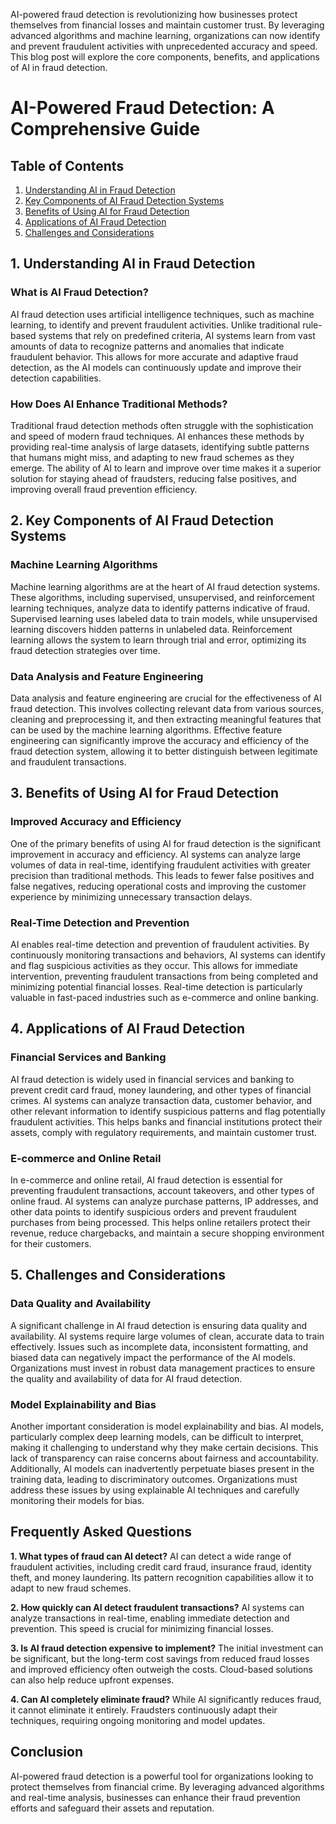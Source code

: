  AI-powered fraud detection is revolutionizing how businesses protect themselves from financial losses and maintain customer trust. By leveraging advanced algorithms and machine learning, organizations can now identify and prevent fraudulent activities with unprecedented accuracy and speed. This blog post will explore the core components, benefits, and applications of AI in fraud detection.

# AI-Powered Fraud Detection: A Comprehensive Guide

## Table of Contents
1.  [Understanding AI in Fraud Detection](#understanding-ai-in-fraud-detection)
2.  [Key Components of AI Fraud Detection Systems](#key-components-of-ai-fraud-detection-systems)
3.  [Benefits of Using AI for Fraud Detection](#benefits-of-using-ai-for-fraud-detection)
4.  [Applications of AI Fraud Detection](#applications-of-ai-fraud-detection)
5.  [Challenges and Considerations](#challenges-and-considerations)

## 1. Understanding AI in Fraud Detection
### What is AI Fraud Detection?
AI fraud detection uses artificial intelligence techniques, such as machine learning, to identify and prevent fraudulent activities. Unlike traditional rule-based systems that rely on predefined criteria, AI systems learn from vast amounts of data to recognize patterns and anomalies that indicate fraudulent behavior. This allows for more accurate and adaptive fraud detection, as the AI models can continuously update and improve their detection capabilities.

### How Does AI Enhance Traditional Methods?
Traditional fraud detection methods often struggle with the sophistication and speed of modern fraud techniques. AI enhances these methods by providing real-time analysis of large datasets, identifying subtle patterns that humans might miss, and adapting to new fraud schemes as they emerge. The ability of AI to learn and improve over time makes it a superior solution for staying ahead of fraudsters, reducing false positives, and improving overall fraud prevention efficiency.

## 2. Key Components of AI Fraud Detection Systems
### Machine Learning Algorithms
Machine learning algorithms are at the heart of AI fraud detection systems. These algorithms, including supervised, unsupervised, and reinforcement learning techniques, analyze data to identify patterns indicative of fraud. Supervised learning uses labeled data to train models, while unsupervised learning discovers hidden patterns in unlabeled data. Reinforcement learning allows the system to learn through trial and error, optimizing its fraud detection strategies over time.

### Data Analysis and Feature Engineering
Data analysis and feature engineering are crucial for the effectiveness of AI fraud detection. This involves collecting relevant data from various sources, cleaning and preprocessing it, and then extracting meaningful features that can be used by the machine learning algorithms. Effective feature engineering can significantly improve the accuracy and efficiency of the fraud detection system, allowing it to better distinguish between legitimate and fraudulent transactions.

## 3. Benefits of Using AI for Fraud Detection
### Improved Accuracy and Efficiency
One of the primary benefits of using AI for fraud detection is the significant improvement in accuracy and efficiency. AI systems can analyze large volumes of data in real-time, identifying fraudulent activities with greater precision than traditional methods. This leads to fewer false positives and false negatives, reducing operational costs and improving the customer experience by minimizing unnecessary transaction delays.

### Real-Time Detection and Prevention
AI enables real-time detection and prevention of fraudulent activities. By continuously monitoring transactions and behaviors, AI systems can identify and flag suspicious activities as they occur. This allows for immediate intervention, preventing fraudulent transactions from being completed and minimizing potential financial losses. Real-time detection is particularly valuable in fast-paced industries such as e-commerce and online banking.

## 4. Applications of AI Fraud Detection
### Financial Services and Banking
AI fraud detection is widely used in financial services and banking to prevent credit card fraud, money laundering, and other types of financial crimes. AI systems can analyze transaction data, customer behavior, and other relevant information to identify suspicious patterns and flag potentially fraudulent activities. This helps banks and financial institutions protect their assets, comply with regulatory requirements, and maintain customer trust.

### E-commerce and Online Retail
In e-commerce and online retail, AI fraud detection is essential for preventing fraudulent transactions, account takeovers, and other types of online fraud. AI systems can analyze purchase patterns, IP addresses, and other data points to identify suspicious orders and prevent fraudulent purchases from being processed. This helps online retailers protect their revenue, reduce chargebacks, and maintain a secure shopping environment for their customers.

## 5. Challenges and Considerations
### Data Quality and Availability
A significant challenge in AI fraud detection is ensuring data quality and availability. AI systems require large volumes of clean, accurate data to train effectively. Issues such as incomplete data, inconsistent formatting, and biased data can negatively impact the performance of the AI models. Organizations must invest in robust data management practices to ensure the quality and availability of data for AI fraud detection.

### Model Explainability and Bias
Another important consideration is model explainability and bias. AI models, particularly complex deep learning models, can be difficult to interpret, making it challenging to understand why they make certain decisions. This lack of transparency can raise concerns about fairness and accountability. Additionally, AI models can inadvertently perpetuate biases present in the training data, leading to discriminatory outcomes. Organizations must address these issues by using explainable AI techniques and carefully monitoring their models for bias.

## Frequently Asked Questions

**1. What types of fraud can AI detect?**
AI can detect a wide range of fraudulent activities, including credit card fraud, insurance fraud, identity theft, and money laundering. Its pattern recognition capabilities allow it to adapt to new fraud schemes.

**2. How quickly can AI detect fraudulent transactions?**
AI systems can analyze transactions in real-time, enabling immediate detection and prevention. This speed is crucial for minimizing financial losses.

**3. Is AI fraud detection expensive to implement?**
The initial investment can be significant, but the long-term cost savings from reduced fraud losses and improved efficiency often outweigh the costs. Cloud-based solutions can also help reduce upfront expenses.

**4. Can AI completely eliminate fraud?**
While AI significantly reduces fraud, it cannot eliminate it entirely. Fraudsters continuously adapt their techniques, requiring ongoing monitoring and model updates.

## Conclusion
AI-powered fraud detection is a powerful tool for organizations looking to protect themselves from financial crime. By leveraging advanced algorithms and real-time analysis, businesses can enhance their fraud prevention efforts and safeguard their assets and reputation.



